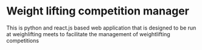 # Weight lifting competition manager
This is python and react.js based web application that is designed to be run at weighlifting meets to facilitate the management of weightlifting competitions
